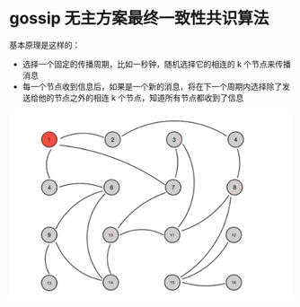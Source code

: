 # gossip 无主方案最终一致性共识算法

基本原理是这样的：
- 选择一个固定的传播周期，比如一秒钟，随机选择它的相连的 k 个节点来传播消息
- 每一个节点收到信息后，如果是一个新的消息，将在下一个周期内选择除了发送给他的节点之外的相连 k 个节点，知道所有节点都收到了信息

![gossip1](./gossip1.gif)